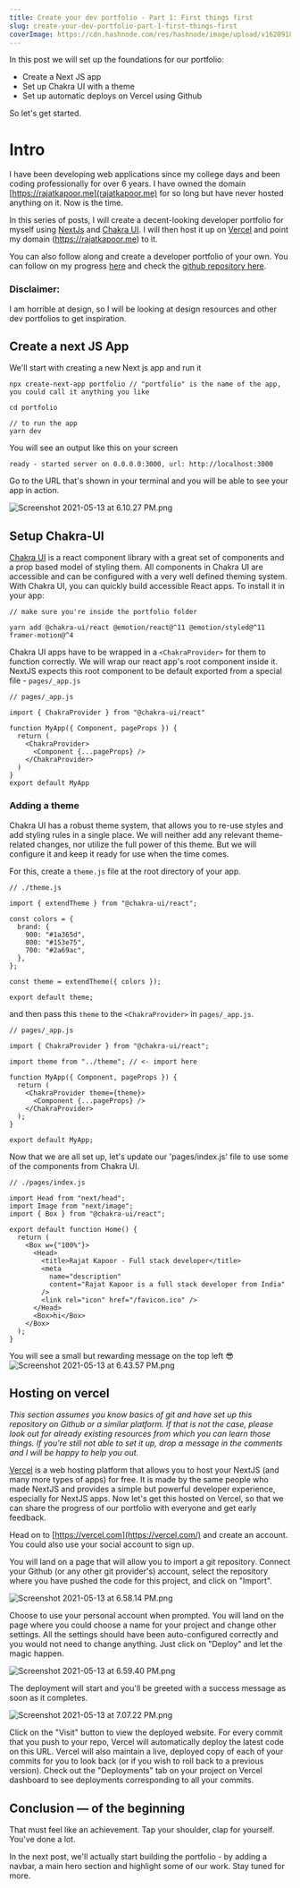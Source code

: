 ```yaml
---
title: Create your dev portfolio - Part 1: First things first
slug: create-your-dev-portfolio-part-1-first-things-first
coverImage: https://cdn.hashnode.com/res/hashnode/image/upload/v1620918116803/qU9stb6fT.png
---
```

In this post we will set up the foundations for our portfolio:
- Create a Next JS app
- Set up Chakra UI with a theme
- Set up automatic deploys on Vercel using Github

So let's get started.

# Intro

I have been developing web applications since my college days and been coding professionally for over 6 years. I have owned the domain  [https://rajatkapoor.me](rajatkapoor.me) for so long but have never hosted anything on it. Now is the time.

In this series of posts, I will create a decent-looking developer portfolio for myself using  [NextJs](https://nextjs.org/)  and  [Chakra UI](https://chakra-ui.com/). I will then host it up on  [Vercel](https://vercel.com/) and point my domain (https://rajatkapoor.me) to it.

You can also follow along and create a developer portfolio of your own. You can follow on my progress [here](https://rajatkapoor.vercel.app/)  and check the  [github repository here](https://github.com/rajatkapoor/next.rajatkapoor.me).

### Disclaimer:
I am horrible at design, so I will be looking at design resources and other dev portfolios to get inspiration.


## Create a next JS App

We'll start with creating a new Next js app and run it
```
npx create-next-app portfolio // "portfolio" is the name of the app, you could call it anything you like

cd portfolio

// to run the app
yarn dev
```

You will see an output like this on your screen
```
ready - started server on 0.0.0.0:3000, url: http://localhost:3000
```
Go to the URL that's shown in your terminal and you will be able to see your app in action.

![Screenshot 2021-05-13 at 6.10.27 PM.png](https://cdn.hashnode.com/res/hashnode/image/upload/v1620909634991/mq57sEAL4.png)

## Setup Chakra-UI

[Chakra UI](https://chakra-ui.com/)  is a react component library with a great set of components and a prop based model of styling them. All components in Chakra UI are accessible and can be configured with a very well defined theming system. With Chakra UI, you can quickly build accessible React apps. To install it in your app:

```
// make sure you're inside the portfolio folder

yarn add @chakra-ui/react @emotion/react@^11 @emotion/styled@^11 framer-motion@^4

```

Chakra UI apps have to be wrapped in a `<ChakraProvider>` for them to function correctly. We will wrap our react app's root component inside it. NextJS expects this root component to be default exported from a special file - `pages/_app.js`


```
// pages/_app.js

import { ChakraProvider } from "@chakra-ui/react"

function MyApp({ Component, pageProps }) {
  return (
    <ChakraProvider>
      <Component {...pageProps} />
    </ChakraProvider>
  )
}
export default MyApp
```

### Adding a theme

Chakra UI has a robust theme system, that allows you to re-use styles and add styling rules in a single place. We will neither add any relevant theme-related changes, nor utilize the full power of this theme. But we will configure it and keep it ready for use when the time comes.

For this, create a `theme.js` file at the root directory of your app.

```
// ./theme.js

import { extendTheme } from "@chakra-ui/react";

const colors = {
  brand: {
    900: "#1a365d",
    800: "#153e75",
    700: "#2a69ac",
  },
};

const theme = extendTheme({ colors });

export default theme;
```

and then pass this `theme` to the `<ChakraProvider>` in `pages/_app.js`.

```
// pages/_app.js

import { ChakraProvider } from "@chakra-ui/react";

import theme from "../theme"; // <- import here

function MyApp({ Component, pageProps }) {
  return (
    <ChakraProvider theme={theme}> 
      <Component {...pageProps} />
    </ChakraProvider>
  );
}

export default MyApp;

```

Now that we are all set up, let's update our 'pages/index.js' file to use some of the components from Chakra UI.
```
// ./pages/index.js

import Head from "next/head";
import Image from "next/image";
import { Box } from "@chakra-ui/react";

export default function Home() {
  return (
    <Box w={"100%"}>
      <Head>
        <title>Rajat Kapoor - Full stack developer</title>
        <meta
          name="description"
          content="Rajat Kapoor is a full stack developer from India"
        />
        <link rel="icon" href="/favicon.ico" />
      </Head>
      <Box>hi</Box>
    </Box>
  );
}
```
You will see a small but rewarding message on the top left 😎
![Screenshot 2021-05-13 at 6.43.57 PM.png](https://cdn.hashnode.com/res/hashnode/image/upload/v1620911644615/i4nuHRRji.png)

## Hosting on vercel

*This section assumes you know basics of git and have set up this repository on Github or a similar platform. If that is not the case, please look out for already existing resources from which you can learn those things. If you're still not able to set it up, drop a message in the comments and I will be happy to help you out.*

[Vercel](https://vercel.com/) is a web hosting platform that allows you to host your NextJS (and many more types of apps) for free. It is made by the same people who made NextJS and provides a simple but powerful developer experience, especially for NextJS apps. Now let's get this hosted on Vercel, so that we can share the progress of our portfolio with everyone and get early feedback.

Head on to [https://vercel.com](https://vercel.com/)  and create an account. You could also use your social account to sign up.

You will land on a page that will allow you to import a git repository. Connect your Github (or any other git provider's) account, select the repository where you have pushed the code for this project, and click on "Import".


![Screenshot 2021-05-13 at 6.58.14 PM.png](https://cdn.hashnode.com/res/hashnode/image/upload/v1620914322868/QNVeWr95j.png)

Choose to use your personal account when prompted. You will land on the page where you could choose a name for your project and change other settings. All the settings should have been auto-configured correctly and you would not need to change anything. Just click on "Deploy" and let the magic happen.

![Screenshot 2021-05-13 at 6.59.40 PM.png](https://cdn.hashnode.com/res/hashnode/image/upload/v1620912603720/Nn-2hIVll.png)

The deployment will start and you'll be greeted with a success message as soon as it completes.

![Screenshot 2021-05-13 at 7.07.22 PM.png](https://cdn.hashnode.com/res/hashnode/image/upload/v1620913091448/JqlvzeKfj.png)

Click on the "Visit" button to view the deployed website. For every commit that you push to your repo, Vercel will automatically deploy the latest code on this URL. Vercel will also maintain a live, deployed copy of each of your commits for you to look back (or if you wish to roll back to a previous version). Check out the "Deployments" tab on your project on Vercel dashboard to see deployments corresponding to all your commits.


## Conclusion — of the beginning

That must feel like an achievement. Tap your shoulder, clap for yourself. You've done a lot.

In the next post, we'll actually start building the portfolio - by adding a navbar, a main hero section and highlight some of our work. Stay tuned for more.
    